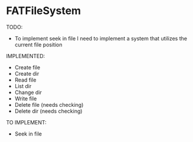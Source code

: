 # FATFileSystem

TODO:
- To implement seek in file I need to implement a system that utilizes the current file position

IMPLEMENTED:
- Create file
- Create dir
- Read file
- List dir
- Change dir
- Write file
- Delete file (needs checking)
- Delete dir (needs checking)

TO IMPLEMENT:
- Seek in file

